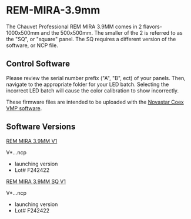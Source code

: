 # REM-MIRA-3.9mm

The Chauvet Professional REM MIRA 3.9MM comes in 2 flavors-1000x500mm and the 500x500mm. The smaller of the 2 is referred to as the "SQ", or "square" panel. The SQ requires a different version of the software, or NCP file.

## Control Software

Please review the serial number prefix ("A", "B", ect) of your panels. Then, navigate to the appropriate folder for your LED batch. Selecting the incorrect LED batch will cause the color calibration to show incorrectly.

These firmware files are intended to be uploaded with the [Novastar Coex VMP software](https://www.novastar.tech/downloads/).

## Software Versions

[REM MIRA 3.9MM V1](https://github.com/Chauvet-Pro/REM-MIRA3.9MM/raw/refs/heads/main/NCP_FILES/Chauvet%20Professional%20REMMIRA39MM%20%20LOT%23%20F242422%20V1.00.01.ncp)

V*.*.*.ncp
- launching version
- Lot# F242422


[REM MIRA 3.9MM SQ V1](https://github.com/Chauvet-Pro/REM-MIRA3.9MM/raw/refs/heads/main/NCP_FILES/Chauvet%20Professional_REMMIRA39MMSQ%20Lot%23%20F242422%20V1.00.01.ncp)

V*.*.*.ncp
- launching version
- Lot# F242422
